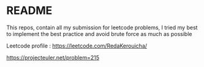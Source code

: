 # README

This repos, contain all my submission for leetcode problems, I tried my best to implement the best practice and avoid brute force as much as possible

Leetcode profile :  https://leetcode.com/RedaKerouicha/


https://projecteuler.net/problem=215
